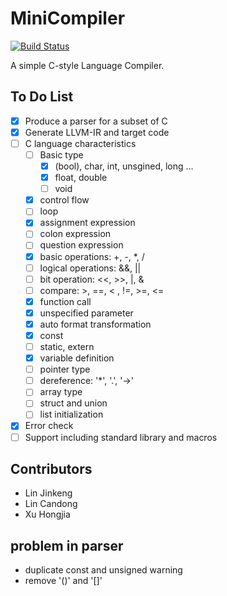 # MiniCompiler
[![Build Status](https://travis-ci.com/LamKamhang/MiniCompiler.svg?token=5hSCR1UysbxGz9FPbrxj&branch=master)](https://travis-ci.com/LamKamhang/MiniCompiler)

A simple C-style Language Compiler.

## To Do List

- [x] Produce a parser for a subset of C
- [x] Generate LLVM-IR and target code
- [ ] C language characteristics
    - [ ] Basic type
        - [x] (bool), char, int, unsgined, long ...
        - [x] float, double
        - [ ] void
  - [x] control flow
  - [ ] loop
  - [x] assignment expression
  - [ ] colon expression
  - [ ] question expression
  - [x] basic operations: +, -, *, /
  - [ ] logical operations: &&, ||
  - [ ] bit operation: <<, >>, |, &
  - [ ] compare: >, ==, < , !=, >=, <=
  - [x] function call
  - [x] unspecified parameter
  - [x] auto format transformation
  - [x] const
  - [ ] static, extern
  - [x] variable definition
  - [ ] pointer type 
  - [ ] dereference: '*', '.', '->'
  - [ ] array type
  - [ ] struct and union
  - [ ] list initialization
- [x] Error check
- [ ] Support including standard library and macros

## Contributors

- Lin Jinkeng
- Lin Candong
- Xu Hongjia


## problem in parser
* duplicate const and unsigned warning
* remove '()' and '[]'
